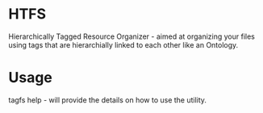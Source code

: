 # HTFS
Hierarchically Tagged Resource Organizer - aimed at organizing your files using tags that are hierarchially linked to each other like an Ontology.

# Usage
tagfs help - will provide the details on how to use the utility.
